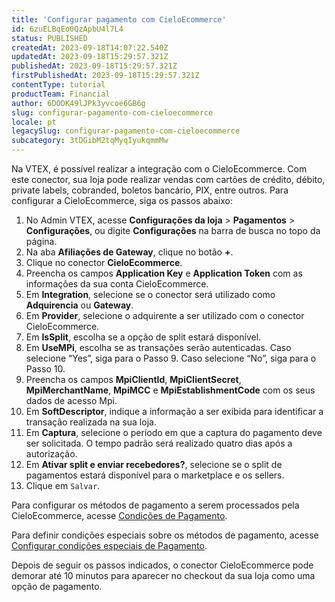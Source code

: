 ```yaml
---
title: 'Configurar pagamento com CieloEcommerce'
id: 6zuELBqEo0QzApbU4l7L4
status: PUBLISHED
createdAt: 2023-09-18T14:07:22.540Z
updatedAt: 2023-09-18T15:29:57.321Z
publishedAt: 2023-09-18T15:29:57.321Z
firstPublishedAt: 2023-09-18T15:29:57.321Z
contentType: tutorial
productTeam: Financial
author: 6DODK49lJPk3yvcoe6GB6g
slug: configurar-pagamento-com-cieloecommerce
locale: pt
legacySlug: configurar-pagamento-com-cieloecommerce
subcategory: 3tDGibM2tqMyqIyukqmmMw
---
```


Na VTEX, é possível realizar a integração com o CieloEcommerce. Com este conector, sua loja pode realizar vendas com cartões de crédito, débito, private labels, cobranded, boletos bancário, PIX, entre outros. Para configurar a CieloEcommerce, siga os passos abaixo:

1. No Admin VTEX, acesse __Configurações da loja__ > __Pagamentos__ > __Configurações__, ou digite __Configurações__ na barra de busca no topo da página.
2. Na aba __Afiliações de Gateway__, clique no botão __+__.
3. Clique no conector __CieloEcommerce__.
4. Preencha os campos __Application Key__ e __Application Token__ com as informações da sua conta CieloEcommerce.
5. Em __Integration__, selecione se o conector será utilizado como __Adquirencia__ ou __Gateway__.
6. Em __Provider__, selecione o adquirente a ser utilizado com o conector CieloEcommerce.
7. Em __IsSplit__, escolha se a opção de split estará disponível.
8. Em __UseMPi__, escolha se as transações serão autenticadas. Caso selecione “Yes”, siga para o Passo 9. Caso selecione “No”, siga para o Passo 10.
9. Preencha os campos __MpiClientId__, __MpiClientSecret__, __MpiMerchantName__, __MpiMCC__ e __MpiEstablishmentCode__ com os seus dados de acesso Mpi.
10. Em __SoftDescriptor__, indique a informação a ser exibida para identificar a transação realizada na sua loja.
11. Em __Captura__, selecione o período em que a captura do pagamento deve ser solicitada. O tempo padrão será realizado quatro dias após a autorização.
12. Em __Ativar split e enviar recebedores?__, selecione se o split de pagamentos estará disponível para o marketplace e os sellers.
13. Clique em `Salvar`.

Para configurar os métodos de pagamento a serem processados pela CieloEcommerce, acesse [Condições de Pagamento](https://help.vtex.com/pt/tutorial/condicoes-de-pagamento). 

Para definir condições especiais sobre os métodos de pagamento, acesse [Configurar condições especiais de Pagamento](https://help.vtex.com/pt/tutorial/condicoes-especiais--tutorials_456#).

Depois de seguir os passos indicados, o conector CieloEcommerce pode demorar até 10 minutos para aparecer no checkout da sua loja como uma opção de pagamento. 
